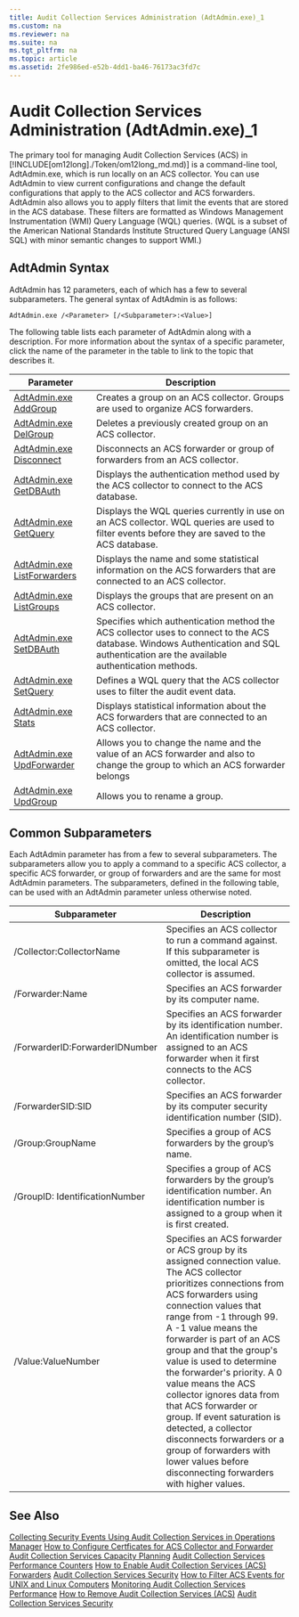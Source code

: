 ```yaml
---
title: Audit Collection Services Administration (AdtAdmin.exe)_1
ms.custom: na
ms.reviewer: na
ms.suite: na
ms.tgt_pltfrm: na
ms.topic: article
ms.assetid: 2fe986ed-e52b-4dd1-ba46-76173ac3fd7c
---
```

# Audit Collection Services Administration (AdtAdmin.exe)_1
The primary tool for managing Audit Collection Services \(ACS\) in [!INCLUDE[om12long]./Token/om12long_md.md)] is a command\-line tool, AdtAdmin.exe, which is run locally on an ACS collector. You can use AdtAdmin to view current configurations and change the default configurations that apply to the ACS collector and ACS forwarders. AdtAdmin also allows you to apply filters that limit the events that are stored in the ACS database. These filters are formatted as Windows Management Instrumentation \(WMI\) Query Language \(WQL\) queries. \(WQL is a subset of the American National Standards Institute Structured Query Language \(ANSI SQL\) with minor semantic changes to support WMI.\)

## AdtAdmin Syntax
AdtAdmin has 12 parameters, each of which has a few to several subparameters. The general syntax of AdtAdmin is as follows:

`AdtAdmin.exe /<Parameter> [/<Subparameter>:<Value>]`

The following table lists each parameter of AdtAdmin along with a description. For more information about the syntax of a specific parameter, click the name of the parameter in the table to link to the topic that describes it.

|Parameter|Description|
|-------------|---------------|
|[AdtAdmin.exe AddGroup](./AdtAdmin.exe-AddGroup.md)|Creates a group on an ACS collector. Groups are used to organize ACS forwarders.|
|[AdtAdmin.exe DelGroup](./AdtAdmin.exe-DelGroup.md)|Deletes a previously created group on an ACS collector.|
|[AdtAdmin.exe Disconnect](./AdtAdmin.exe-Disconnect.md)|Disconnects an ACS forwarder or group of forwarders from an ACS collector.|
|[AdtAdmin.exe GetDBAuth](./AdtAdmin.exe-GetDBAuth.md)|Displays the authentication method used by the ACS collector to connect to the ACS database.|
|[AdtAdmin.exe GetQuery](./AdtAdmin.exe-GetQuery.md)|Displays the WQL queries currently in use on an ACS collector. WQL queries are used to filter events before they are saved to the ACS database.|
|[AdtAdmin.exe ListForwarders](./AdtAdmin.exe-ListForwarders.md)|Displays the name and some statistical information on the ACS forwarders that are connected to an ACS collector.|
|[AdtAdmin.exe ListGroups](./AdtAdmin.exe-ListGroups.md)|Displays the groups that are present on an ACS collector.|
|[AdtAdmin.exe SetDBAuth](./AdtAdmin.exe-SetDBAuth.md)|Specifies which authentication method the ACS collector uses to connect to the ACS database. Windows Authentication and SQL authentication are the available authentication methods.|
|[AdtAdmin.exe SetQuery](./AdtAdmin.exe-SetQuery.md)|Defines a WQL query that the ACS collector uses to filter the audit event data.|
|[AdtAdmin.exe Stats](./AdtAdmin.exe-Stats.md)|Displays statistical information about the ACS forwarders that are connected to an ACS collector.|
|[AdtAdmin.exe UpdForwarder](./AdtAdmin.exe-UpdForwarder.md)|Allows you to change the name and the value of an ACS forwarder and also to change the group to which an ACS forwarder belongs|
|[AdtAdmin.exe UpdGroup](./AdtAdmin.exe-UpdGroup.md)|Allows you to rename a group.|

## Common Subparameters
Each AdtAdmin parameter has from a few to several subparameters. The subparameters allow you to apply a command to a specific ACS collector, a specific ACS forwarder, or group of forwarders and are the same for most AdtAdmin parameters. The subparameters, defined in the following table, can be used with an AdtAdmin parameter unless otherwise noted.

|Subparameter|Description|
|----------------|---------------|
|\/Collector:CollectorName|Specifies an ACS collector to run a command against. If this subparameter is omitted, the local ACS collector is assumed.|
|\/Forwarder:Name|Specifies an ACS forwarder by its computer name.|
|\/ForwarderID:ForwarderIDNumber|Specifies an ACS forwarder by its identification number. An identification number is assigned to an ACS forwarder when it first connects to the ACS collector.|
|\/ForwarderSID:SID|Specifies an ACS forwarder by its computer security identification number \(SID\).|
|\/Group:GroupName|Specifies a group of ACS forwarders by the group’s name.|
|\/GroupID: IdentificationNumber|Specifies a group of ACS forwarders by the group’s identification number. An identification number is assigned to a group when it is first created.|
|\/Value:ValueNumber|Specifies an ACS forwarder or ACS group by its assigned connection value. The ACS collector prioritizes connections from ACS forwarders using connection values that range from \-1 through 99. A \-1 value means the forwarder is part of an ACS group and that the group's value is used to determine the forwarder's priority. A 0 value means the ACS collector ignores data from that ACS forwarder or group. If event saturation is detected, a collector disconnects forwarders or a group of forwarders with lower values before disconnecting forwarders with higher values.|

## See Also
[Collecting Security Events Using Audit Collection Services in Operations Manager](./Collecting-Security-Events-Using-Audit-Collection-Services-in-Operations-Manager.md)
[How to Configure Certficates for ACS Collector and Forwarder](./How-to-Configure-Certficates-for-ACS-Collector-and-Forwarder.md)
[Audit Collection Services Capacity Planning](./Audit-Collection-Services-Capacity-Planning.md)
[Audit Collection Services Performance Counters](./Audit-Collection-Services-Performance-Counters.md)
[How to Enable Audit Collection Services &#40;ACS&#41; Forwarders](./How-to-Enable-Audit-Collection-Services--ACS--Forwarders.md)
[Audit Collection Services Security](./Audit-Collection-Services-Security.md)
[How to Filter ACS Events for UNIX and Linux Computers](./How-to-Filter-ACS-Events-for-UNIX-and-Linux-Computers.md)
[Monitoring Audit Collection Services Performance](./Monitoring-Audit-Collection-Services-Performance.md)
[How to Remove Audit Collection Services &#40;ACS&#41;](./How-to-Remove-Audit-Collection-Services--ACS-.md)
[Audit Collection Services Security](./Audit-Collection-Services-Security.md)



